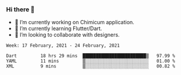 ### Hi there 👋

<!--
**devcat37/devcat37** is a ✨ _special_ ✨ repository because its `README.md` (this file) appears on your GitHub profile.-->


- 🔭 I’m currently working on Chimicum application.
- 🌱 I’m currently learning Flutter/Dart.
- 👯 I’m looking to collaborate with designers.
<!-- - 🤔 I’m looking for help with ... -->

<!--START_SECTION:waka-->
```text
Week: 17 February, 2021 - 24 February, 2021

Dart         18 hrs 29 mins  ████████████████████████▒   97.99 % 
YAML         11 mins         ▒░░░░░░░░░░░░░░░░░░░░░░░░   01.00 % 
XML          9 mins          ▒░░░░░░░░░░░░░░░░░░░░░░░░   00.82 % 
```
<!--END_SECTION:waka-->
